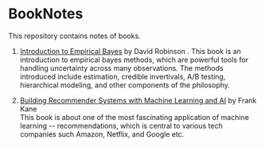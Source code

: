 # BookNotes
This repository contains notes of books.

1. [Introduction to Empirical Bayes](https://github.com/RuiyeNi/BookNotes/tree/master/EmpiricalBayes)  by David Robinson . 
This book is an introduction to empirical bayes methods, which are powerful tools for handling uncertainty across many observations. The methods introduced include estimation, credible invertivals, A/B testing, hierarchical modeling, and other components of the philosophy.  

2. [Building Recommender Systems with Machine Learning and AI](https://github.com/RuiyeNi/BookNotes/tree/master/BuilidingRecommenderSystems)  by Frank Kane  
This book is about one of the most fascinating application of machine learning -- recommendations, which is central to various tech companies such Amazon, Netflix, and Google etc. 
